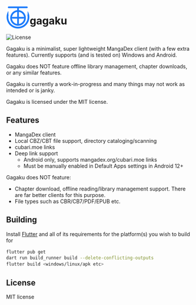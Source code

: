 <img align="left" src="/assets/icon.png" width="64" height="64"></img>

# gagaku

![License](https://img.shields.io/github/license/r52/gagaku)

Gagaku is a minimalist, super lightweight MangaDex client (with a few extra features). Currently supports (and is tested on) Windows and Android.

Gagaku does NOT feature offline library management, chapter downloads, or any similar features.

Gagaku is currently a work-in-progress and many things may not work as intended or is janky.

Gagaku is licensed under the MIT license.

## Features

- MangaDex client
- Local CBZ/CBT file support, directory cataloging/scanning
- cubari.moe links
- Deep link support
  - Android only, supports mangadex.org/cubari.moe links
  - Must be manually enabled in Default Apps settings in Android 12+

Gagaku does NOT feature:

- Chapter download, offline reading/library management support. There are far better clients for this purpose.
- File types such as CBR/CB7/PDF/EPUB etc.

## Building

Install [Flutter](https://flutter.dev/) and all of its requirements for the platform(s) you wish to build for

```bash
flutter pub get
dart run build_runner build --delete-conflicting-outputs
flutter build <windows/linux/apk etc>
```

## License

MIT license
